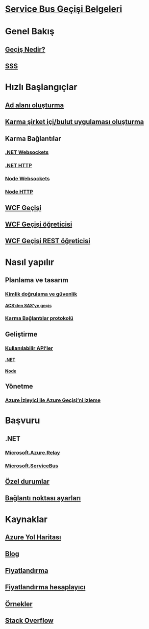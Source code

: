 # [Service Bus Geçişi Belgeleri](index.md)

# Genel Bakış
## [Geçiş Nedir?](relay-what-is-it.md)
## [SSS](relay-faq.md)

# Hızlı Başlangıçlar
## [Ad alanı oluşturma](relay-create-namespace-portal.md)
## [Karma şirket içi/bulut uygulaması oluşturma](service-bus-dotnet-hybrid-app-using-service-bus-relay.md)
## Karma Bağlantılar
### [.NET Websockets](relay-hybrid-connections-dotnet-get-started.md)
### [.NET HTTP](relay-hybrid-connections-http-requests-dotnet-get-started.md)
### [Node Websockets](relay-hybrid-connections-node-get-started.md)
### [Node HTTP](relay-hybrid-connections-http-requests-node-get-started.md)
## [WCF Geçişi](relay-wcf-dotnet-get-started.md)
## [WCF Geçişi öğreticisi](service-bus-relay-tutorial.md)
## [WCF Geçişi REST öğreticisi](service-bus-relay-rest-tutorial.md)

# Nasıl yapılır
## Planlama ve tasarım
### [Kimlik doğrulama ve güvenlik](relay-authentication-and-authorization.md)
#### [ACS’den SAS’ye geçiş](relay-migrate-acs-sas.md)
### [Karma Bağlantılar protokolü](relay-hybrid-connections-protocol.md)
## Geliştirme
### [Kullanılabilir API’ler](relay-api-overview.md)
#### [.NET](relay-hybrid-connections-dotnet-api-overview.md)
#### [Node](relay-hybrid-connections-node-ws-api-overview.md)
## Yönetme
### [Azure İzleyici ile Azure Geçişi’ni izleme](relay-metrics-azure-monitor.md)

# Başvuru
## .NET
### [Microsoft.Azure.Relay](/dotnet/api/microsoft.azure.relay)
### [Microsoft.ServiceBus](/dotnet/api/Microsoft.ServiceBus)
## [Özel durumlar](relay-exceptions.md)
## [Bağlantı noktası ayarları](relay-port-settings.md)

# Kaynaklar
## [Azure Yol Haritası](https://azure.microsoft.com/roadmap/?category=enterprise-integration)
## [Blog](https://blogs.msdn.microsoft.com/servicebus/)
## [Fiyatlandırma](https://azure.microsoft.com/pricing/details/service-bus/)
## [Fiyatlandırma hesaplayıcı](https://azure.microsoft.com/pricing/calculator/)
## [Örnekler](https://github.com/azure/azure-relay/tree/master/samples)
## [Stack Overflow](http://stackoverflow.com/questions/tagged/azure-servicebusrelay)
